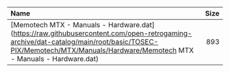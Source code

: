 |Name|Size|
|:---|---:|
|[Memotech MTX - Manuals - Hardware.dat](https://raw.githubusercontent.com/open-retrogaming-archive/dat-catalog/main/root/basic/TOSEC-PIX/Memotech/MTX/Manuals/Hardware/Memotech MTX - Manuals - Hardware.dat)|893|
